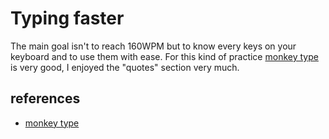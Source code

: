 # Typing faster

The main goal isn't to reach 160WPM but to know every keys on your keyboard and to use them with ease. For this kind of practice [monkey type](https://monkeytype.com/) is very good, I enjoyed the "quotes" section very much.


## references

- [monkey type](https://monkeytype.com/)

